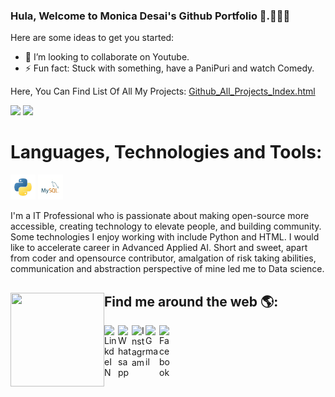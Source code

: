 ### Hula, Welcome to Monica Desai's Github Portfolio 👋.👩🏾‍💻



Here are some ideas to get you started:


- 👯 I’m looking to collaborate on Youtube.
- ⚡ Fun fact: Stuck with something, have a PaniPuri and watch Comedy.


Here, You Can Find List Of All My Projects: <a target="_blank" href="https://github.com/monicadesAI-tech/monicadesAI-tech">Github_All_Projects_Index.html</a>

<img src = "https://github-readme-stats.vercel.app/api?username=monicadesAI-tech&show_icons=true&theme=merko&icon_color=skyblue">

<img src = "https://github-readme-stats.vercel.app/api/top-langs/?username=monicadesAI-tech&layout=compact&langs_count=4&custom_title=Most Used Technical  Languages of monicadesAI-tech Repositories&card_width=600 ">


# Languages, Technologies and Tools: 
<code><img height="40" src="https://raw.githubusercontent.com/github/explore/80688e429a7d4ef2fca1e82350fe8e3517d3494d/topics/python/python.png"></code>
<code><img height="40" src="https://raw.githubusercontent.com/github/explore/80688e429a7d4ef2fca1e82350fe8e3517d3494d/topics/mysql/mysql.png"></code>

I'm a IT Professional who is passionate about making open-source more accessible, creating technology to elevate people, and building community. Some technologies I enjoy working with include Python and HTML. I would like to accelerate career in Advanced Applied AI. Short and sweet, apart from coder and opensource contributor, amalgation of risk taking abilities, communication and abstraction perspective of mine led me to Data science. 


## Find me around the web 🌎: <a href="https://github.com/sponsors/M0nica"><img align="left" width="150" height="150" src="https://github.com/M0nica/M0nica/blob/main/octomonica/m0nica-octocat-rotating.gif?raw=true"></a>
<a target="_blank" href="https://www.linkedin.com/in/monica-desai-29967b150/">
  <img align="left" alt="LinkdeIN" width="22px" src="https://cdn.jsdelivr.net/npm/simple-icons@v3/icons/linkedin.svg" />
</a>
<a target="_blank" href="https://api.whatsapp.com/send?phone=+91-9820692750">
  <img align="left" alt="Whatsapp" width="22px" src="https://cdn.jsdelivr.net/npm/simple-icons@v3/icons/whatsapp.svg" />
</a>
<a target="_blank" href="https://www.instagram.com/monica.desai.102/">
  <img align="left" alt="Instagram" width="22px" src="https://cdn.jsdelivr.net/npm/simple-icons@v3/icons/instagram.svg" />
</a>
<a target="_blank" href="mailto:monicadesai92@gmail.com">
  <img align="left" alt="Gmail" width="22px" src="https://cdn.jsdelivr.net/npm/simple-icons@v3/icons/gmail.svg" />
</a>
<a target="_blank" href="https://fb.com/monika desai">
  <img align="left" alt="Facebook" width="22px" src="https://cdn.jsdelivr.net/npm/simple-icons@v3/icons/facebook.svg" />
</a>
</br>

